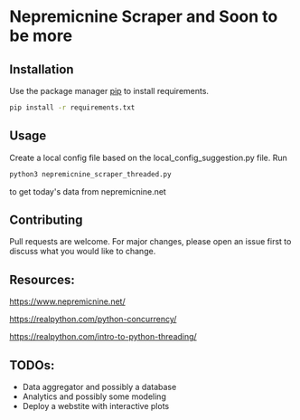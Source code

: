 # Nepremicnine Scraper and Soon to be more

## Installation

Use the package manager [pip](https://pip.pypa.io/en/stable/) to install requirements.

```bash
pip install -r requirements.txt
```

## Usage

Create a local config file based on the local_config_suggestion.py file.
Run
```bash
python3 nepremicnine_scraper_threaded.py
```
to get today's data from nepremicnine.net
## Contributing
Pull requests are welcome. For major changes, please open an issue first to discuss what you would like to change.

## Resources:

https://www.nepremicnine.net/

https://realpython.com/python-concurrency/

https://realpython.com/intro-to-python-threading/

## TODOs:

- Data aggregator and possibly a database
- Analytics and possibly some modeling
- Deploy a webstite with interactive plots
